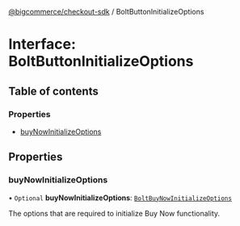 [@bigcommerce/checkout-sdk](../README.md) / BoltButtonInitializeOptions

# Interface: BoltButtonInitializeOptions

## Table of contents

### Properties

- [buyNowInitializeOptions](BoltButtonInitializeOptions.md#buynowinitializeoptions)

## Properties

### buyNowInitializeOptions

• `Optional` **buyNowInitializeOptions**: [`BoltBuyNowInitializeOptions`](BoltBuyNowInitializeOptions.md)

The options that are required to initialize Buy Now functionality.

